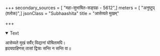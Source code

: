 +++
secondary_sources = [ "महा-सुभाषित-सङ्ग्रहः - 5612",]
meters = [ "अनुष्टुप् (श्लोक)",]
jsonClass = "Subhaashita"
title = "आसेव्यते मुखम्"

+++

<details open><summary>Text</summary>

आसेव्यते मुखं सर्वैर् विद्यानां योषितामपि।  
हृदयग्राहिणस् तासां द्वित्राः सन्ति न सन्ति वा॥
</details>
